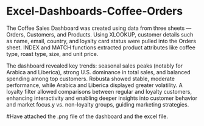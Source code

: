 # Excel-Dashboards-Coffee-Orders

The Coffee Sales Dashboard was created using data from three sheets — Orders, Customers, and Products. Using XLOOKUP, customer details such as name, email, country, and loyalty card status were pulled into the Orders sheet. INDEX and MATCH functions extracted product attributes like coffee type, roast type, size, and unit price.


The dashboard revealed key trends: seasonal sales peaks (notably for Arabica and Liberica), strong U.S. dominance in total sales, and balanced spending among top customers. Robusta showed stable, moderate performance, while Arabica and Liberica displayed greater volatility. A loyalty filter allowed comparisons between regular and loyalty customers, enhancing interactivity and enabling deeper insights into customer behavior and market focus.y vs. non-loyalty groups, guiding marketing strategies.

#Have attached the .png file of the dashboard and the excel file.
